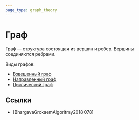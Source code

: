```yaml
---
page_type: graph_theory
---
```


# Граф

Граф — структура состоящая из вершин и ребер. Вершины соединяются ребрами.

Виды графов:

* [Взвешенный граф]([[20221107234328]])
* [Направленный граф]([[20221107234333]])
* [Циклический граф]([[20221107235655]]) 

## Ссылки

* [BhargavaGrokaemAlgoritmy2018 078] 
